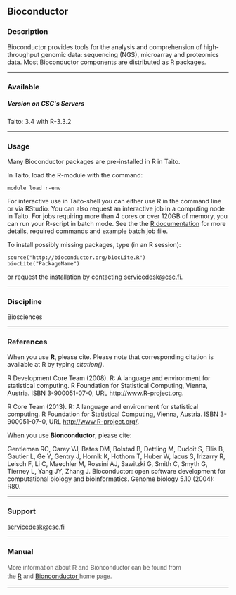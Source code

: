## Bioconductor

### Description

Bioconductor provides tools for the analysis and comprehension of
high-throughput genomic data: sequencing (NGS), microarray and
proteomics data. Most Bioconductor components are distributed as R
packages.

------------------------------------------------------------------------

### Available

##### Version on CSC's Servers

Taito: 3.4 with R-3.3.2

------------------------------------------------------------------------

### Usage

Many Bioconductor packages are pre-installed in R in Taito. 

In Taito, load the R-module with the command:

~~~~
module load r-env
~~~~

For interactive use in Taito-shell you can either use R in the command
line or via RStudio. You can also request an interactive job in a
computing node in Taito. For jobs requiring more than 4 cores or over
120GB of memory, you can run your R-script in batch mode. See the the [R
documentation] for more details, required commands and example batch job
file.

To install possibly missing packages, type (in an R session):<span
style="margin: 0px; padding: 0px; font-family: monospace;"> </span>

~~~~
source("http://bioconductor.org/biocLite.R")
biocLite("PackageName")
~~~~

or request the installation by contacting <servicedesk@csc.fi>.

------------------------------------------------------------------------

### Discipline

Biosciences  

------------------------------------------------------------------------

### References

When you use **R**, please cite. Please note that corresponding citation
is available at R by typing *citation()*.

R Development Core Team (2008). R: A language and environment for
statistical computing. R Foundation for Statistical Computing, Vienna,
Austria. ISBN 3-900051-07-0, URL http://www.R-project.org.

R Core Team (2013). R: A language and environment for statistical
computing. R Foundation for Statistical Computing, Vienna, Austria. ISBN
3-900051-07-0, URL http://www.R-project.org/.

When you use **Bionconductor**, please cite:

Gentleman RC, Carey VJ, Bates DM, Bolstad B, Dettling M, Dudoit S, Ellis
B, Gautier L, Ge Y, Gentry J, Hornik K, Hothorn T, Huber W, Iacus S,
Irizarry R, Leisch F, Li C, Maechler M, Rossini AJ, Sawitzki G, Smith C,
Smyth G, Tierney L, Yang JY, Zhang J. Bioconductor: open software
development for computational biology and bioinformatics. Genome biology
5.10 (2004): R80.

------------------------------------------------------------------------

### Support

servicedesk@csc.fi

------------------------------------------------------------------------

### Manual

<span
style="color: rgb(85, 85, 85); font-family: Arial, sans-serif; font-size: 14px; line-height: 20px;">More
information about R and Bionconductor can be found from
the </span>[R]<span
style="color: rgb(85, 85, 85); font-family: Arial, sans-serif; font-size: 14px; line-height: 20px;"> and </span>[Bionconductor ]<span
style="color: rgb(85, 85, 85); font-family: Arial, sans-serif; font-size: 14px; line-height: 20px;">home
page.</span>

------------------------------------------------------------------------

  [R documentation]: https://research.csc.fi/-/r
  [R]: http://cran.r-project.org/
  [Bionconductor ]: http://www.bioconductor.org/
